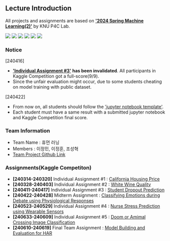 ## Lecture Introduction
All projects and assignments are based on <a href="https://knu-p4c-lab.github.io/lectures/bb2bca2d-537e-5332-82b1-cf8f07ca885b/" target="_blank">**'2024 Spring Machine Learning(2)'**</a> by KNU P4C Lab.

<img src="https://img.shields.io/badge/Python-3776AB?style=for-the-badge&logo=Python&logoColor=white"> <img src="https://img.shields.io/badge/Jupyter-F37626?style=for-the-badge&logo=Jupyter&logoColor=white"> <img src="https://img.shields.io/badge/Kaggle-20BEFF?style=for-the-badge&logo=Kaggle&logoColor=white"> <img src="https://img.shields.io/badge/ScikitLearn-F7931E?style=for-the-badge&logo=ScikitLearn&logoColor=white"> <img src="https://img.shields.io/badge/Tensorflow-FF6F00?style=for-the-badge&logo=Tensorflow&logoColor=white"> <img src="https://img.shields.io/badge/Keras-D00000?style=for-the-badge&logo=Keras&logoColor=white"> 

### Notice
[240416]
- <a href="https://knu-p4c-lab.https://www.kaggle.com/competitions/2024-knu-ml-ind-asmt3" target="_blank">**'Individual Assignment #3'**</a> **has been invalidated**. All participants in Kaggle Competition got a full-score(9/9).
- Since the unfair evaluation might occur, due to some students cheating on model training with public dataset.

[240422]
- From now on, all students should follow the <a href="https://colab.research.google.com/drive/1BWC3u2pijI48jpgaoxy4vkn3f5i6U_v8?usp=sharing" target="_blank">'jupyter notebook template'</a>. 
- Each student must have a same result with a submitted jupyter notebook and Kaggle Competition final score.

### Team Information
- Team Name : 휴먼 러닝
- Members : 이정민, 이정훈, 조성혁
- <a href="https://github.com/users/liebenholz/projects/2" target="_blank">Team Project Github Link</a>

### Assignments(Kaggle Competiton)
- **[240314-240320]**  Individual Assignment #1 : <a href="https://www.kaggle.com/competitions/2024-knu-ml-ind-asmt1" target="_blank">California Housing Price</a>
- **[240328-240403]**  Individual Assignment #2 : <a href="https://www.kaggle.com/competitions/2024-knu-ml-ind-asmt2" target="_blank">White Wine Quality</a>
- **[240411-240417]**  Individual Assignment #3 : <a href="https://www.kaggle.com/competitions/2024-knu-ml-ind-asmt3" target="_blank">Student Dropout Prediction</a>
- **[240422-240428]**  Midterm Assignment : <a href="https://www.kaggle.com/competitions/2024-knu-ml-ind-midterm" target="_blank">Classifying Emotions during Debate using Physiological Responses</a>
- **[240523-240529]**  Individual Assignment #4 : <a href="https://www.kaggle.com/competitions/2024-knu-ml-ind-asmt4" target="_blank">Nurse Stress Prediction using Wearable Sensors</a>
- **[240633-240609]**  Individual Assignment #5 : <a href="https://www.kaggle.com/competitions/2024-knu-ml-ind-asmt5" target="_blank">Doom or Amimal Crossing Image Classification</a>
- **[240610-240619]**  Final Team Assignment : <a href="https://www.kaggle.com/competitions/2024-knu-ml-team-asmt" target="_blank">Model Building and Evaluation for HAR</a>

